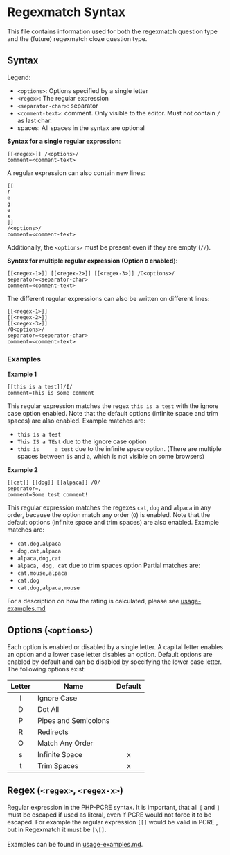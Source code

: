 # Regexmatch Syntax
This file contains information used for both the regexmatch question type and the (future) regexmatch cloze question type.

## Syntax
Legend:
- `<options>`: Options specified by a single letter
- `<regex>`: The regular expression
- `<separator-char>`: separator 
- `<comment-text>`: comment. Only visible to the editor. Must not contain `/` as last char.
- spaces: All spaces in the syntax are optional

**Syntax for a single regular expression**:
```
[[<regex>]] /<options>/
comment=<comment-text>
```
A regular expression can also contain new lines:
```
[[
r
e
g
e
x
]]
/<options>/
comment=<comment-text>
```
Additionally, the `<options>` must be present even if they are empty (`//`).

**Syntax for multiple regular expression (Option `O` enabled)**:
```
[[<regex-1>]] [[<regex-2>]] [[<regex-3>]] /O<options>/
separator=<separator-char>
comment=<comment-text>
```
The different regular expressions can also be written on different lines:
```
[[<regex-1>]] 
[[<regex-2>]]
[[<regex-3>]]
/O<options>/
separator=<seperator-char>
comment=<comment-text>
```



### Examples
**Example 1**
```
[[this is a test]]/I/
comment=This is some comment
```

This regular expression matches the regex `this is a test` with the ignore case
option enabled. Note that the default options
(infinite space and trim spaces) are also enabled. Example matches are:
- `this is a test`
- `This IS a TEst` due to the ignore case option
- `this is     a test` due to the infinite space option. (There are multiple spaces between `is` and `a`, which is not visible on some browsers)

**Example 2**
```
[[cat]] [[dog]] [[alpaca]] /O/
seperator=,
comment=Some test comment!
```
This regular expression matches the regexes `cat`, `dog` and `alpaca` in
any order, because the option match any order (`O`) is enabled.
Note that the default options
(infinite space and trim spaces) are also enabled. Example matches are:
- `cat,dog,alpaca`
- `dog,cat,alpaca`
- `alpaca,dog,cat`
- `alpaca, dog, cat` due to trim spaces option
Partial matches are:
- `cat,mouse,alpaca`
- `cat,dog`
- `cat,dog,alpaca,mouse`

For a description on how the rating is calculated,
please see [usage-examples.md](usage-examples.md#o-match-any-order)

## Options (`<options>`)
Each option is enabled or disabled by a single letter. A capital letter enables
an option and a lower case letter disables an option. Default options are
enabled by default and can be disabled by specifying the lower case letter.
The following options exist:

| Letter | Name                 | Default |
|:------:|----------------------|:-------:|
|   I    | Ignore Case          |         |
|   D    | Dot All              |         |
|   P    | Pipes and Semicolons |         |
|   R    | Redirects            |         |
|   O    | Match Any Order      |         |
|   s    | Infinite Space       |    x    |
|   t    | Trim Spaces          |    x    |

## Regex (`<regex>`, `<regex-x>`)
Regular expression in the PHP-PCRE syntax.
It is important, that all `[` and `]` must be escaped if used as literal, even
if PCRE would not force it to be escaped. For example the
regular expression `[[]` would be valid in PCRE , but in Regexmatch it must
be `[\[]`.
<br><br>
Examples can be found in [usage-examples.md](usage-examples.md).